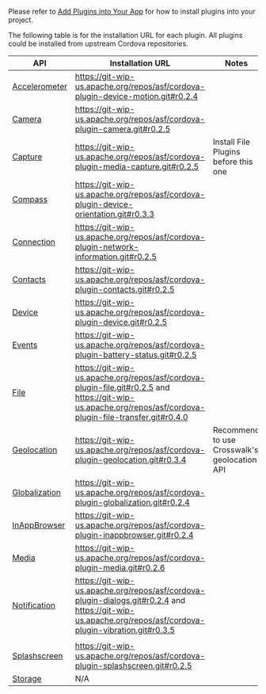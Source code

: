 Please refer to [Add Plugins into Your App](Add-Plugins-With-Crosswalk-Cordova-Android) for how to install plugins into your project.

The following table is for the installation URL for each plugin. All plugins could be installed from upstream Cordova repositories.

| API | Installation URL | Notes |
|-----|-----|-------|
| [Accelerometer](http://cordova.apache.org/docs/en/3.3.0/cordova_accelerometer_accelerometer.md.html#Accelerometer) | https://git-wip-us.apache.org/repos/asf/cordova-plugin-device-motion.git#r0.2.4 | |
| [Camera](http://cordova.apache.org/docs/en/3.3.0/cordova_camera_camera.md.html#Camera) | https://git-wip-us.apache.org/repos/asf/cordova-plugin-camera.git#r0.2.5 | |
| [Capture](http://cordova.apache.org/docs/en/3.3.0/cordova_media_capture_capture.md.html#Capture) | https://git-wip-us.apache.org/repos/asf/cordova-plugin-media-capture.git#r0.2.5 | Install File Plugins before this one |
| [Compass](http://cordova.apache.org/docs/en/3.3.0/cordova_compass_compass.md.html#Compass) | https://git-wip-us.apache.org/repos/asf/cordova-plugin-device-orientation.git#r0.3.3 | |
| [Connection](http://cordova.apache.org/docs/en/3.3.0/cordova_connection_connection.md.html#Connection) | https://git-wip-us.apache.org/repos/asf/cordova-plugin-network-information.git#r0.2.5 | |
| [Contacts](http://cordova.apache.org/docs/en/3.3.0/cordova_contacts_contacts.md.html#Contacts) |  https://git-wip-us.apache.org/repos/asf/cordova-plugin-contacts.git#r0.2.5 | |
| [Device](http://cordova.apache.org/docs/en/3.3.0/cordova_device_device.md.html#Device) | https://git-wip-us.apache.org/repos/asf/cordova-plugin-device.git#r0.2.5 | |
| [Events](http://cordova.apache.org/docs/en/3.3.0/cordova_events_events.md.html#Events) | https://git-wip-us.apache.org/repos/asf/cordova-plugin-battery-status.git#r0.2.5 | |
| [File](http://cordova.apache.org/docs/en/3.3.0/cordova_file_file.md.html#File) | https://git-wip-us.apache.org/repos/asf/cordova-plugin-file.git#r0.2.5 and https://git-wip-us.apache.org/repos/asf/cordova-plugin-file-transfer.git#r0.4.0 | |
| [Geolocation](http://cordova.apache.org/docs/en/3.3.0/cordova_geolocation_geolocation.md.html#Geolocation) | https://git-wip-us.apache.org/repos/asf/cordova-plugin-geolocation.git#r0.3.4 | Recommend to use Crosswalk's geolocation API|
| [Globalization](http://cordova.apache.org/docs/en/3.3.0/cordova_globalization_globalization.md.html#Globalization) | https://git-wip-us.apache.org/repos/asf/cordova-plugin-globalization.git#r0.2.4 | |
| [InAppBrowser](http://cordova.apache.org/docs/en/3.3.0/cordova_inappbrowser_inappbrowser.md.html#InAppBrowser) | https://git-wip-us.apache.org/repos/asf/cordova-plugin-inappbrowser.git#r0.2.4 | |
| [Media](http://cordova.apache.org/docs/en/3.3.0/cordova_media_media.md.html#Media) | https://git-wip-us.apache.org/repos/asf/cordova-plugin-media.git#r0.2.6 | |
| [Notification](http://cordova.apache.org/docs/en/3.3.0/cordova_notification_notification.md.html#Notification) | https://git-wip-us.apache.org/repos/asf/cordova-plugin-dialogs.git#r0.2.4 and https://git-wip-us.apache.org/repos/asf/cordova-plugin-vibration.git#r0.3.5 | |
| |  |  |
| [Splashscreen](http://cordova.apache.org/docs/en/3.3.0/cordova_splashscreen_splashscreen.md.html#Splashscreen) | https://git-wip-us.apache.org/repos/asf/cordova-plugin-splashscreen.git#r0.2.5 | |
| [Storage](http://cordova.apache.org/docs/en/3.3.0/cordova_storage_storage.md.html#Storage) | N/A | |